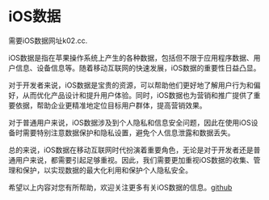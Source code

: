 # iOS数据

需要iOS数据网址k02.cc.

iOS数据是指在苹果操作系统上产生的各种数据，包括但不限于应用程序数据、用户信息、设备信息等。随着移动互联网的快速发展，iOS数据的重要性日益凸显。

对于开发者来说，iOS数据是宝贵的资源，可以帮助他们更好地了解用户行为和偏好，从而优化产品设计和提升用户体验。同时，iOS数据也为营销和推广提供了重要依据，帮助企业更精准地定位目标用户群体，提高营销效果。

对于普通用户来说，iOS数据涉及到个人隐私和信息安全问题，因此在使用iOS设备时需要特别注意数据保护和隐私设置，避免个人信息泄露和数据丢失。

总的来说，iOS数据在移动互联网时代扮演着重要角色，无论是对于开发者还是普通用户来说，都需要引起足够重视。因此，我们需要更加重视iOS数据的收集、管理和保护，以实现数据的最大化利用和保护个人隐私安全。

希望以上内容对您有所帮助，欢迎关注更多有关iOS数据的信息。[github](https://github.com)